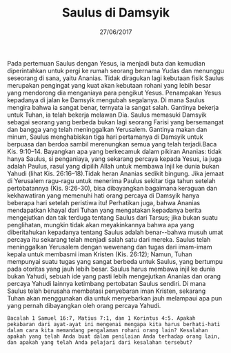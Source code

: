 ﻿---
title:  Saulus di Damsyik
date:   27/06/2017
---

Pada pertemuan Saulus dengan Yesus, ia menjadi buta dan kemudian diperintahkan untuk pergi ke rumah seorang bernama Yudas dan menunggu seseorang di sana, yaitu Ananias. Tidak diragukan lagi kebutaan fisik Saulus merupakan pengingat yang kuat akan kebutaan rohani yang lebih besar yang mendorong dia menganiaya para pengikut Yesus. Penampakan Yesus kepadanya di jalan ke Damsyik mengubah segalanya. Di mana Saulus mengira bahwa ia sangat benar, ternyata ia sangat salah. Gantinya bekerja untuk Tuhan, ia telah bekerja melawan Dia. Saulus memasuki Damsyik sebagai seorang yang berbeda bukan lagi seorang Farisi yang bersemangat dan bangga yang telah meninggalkan Yerusalem. Gantinya makan dan minum, Saulus menghabiskan tiga hari pertamanya di Damsyik untuk berpuasa dan berdoa sambil merenungkan semua yang telah terjadi.Baca Kis. 9:10–14. Bayangkan apa yang berkecamuk dalam pikiran Ananias: tidak hanya Saulus, si penganiaya, yang sekarang percaya kepada Yesus, ia juga adalah Paulus, rasul yang dipilih Allah untuk membawa Injil ke dunia bukan Yahudi (lihat Kis. 26:16–18).Tidak heran Ananias sedikit bingung. Jika jemaat di Yerusalem ragu-ragu untuk menerima Paulus sekitar tiga tahun setelah pertobatannya (Kis. 9:26-30), bisa dibayangkan bagaimana keraguan dan kekhawatiran yang memenuhi hati orang percaya di Damsyik hanya beberapa hari setelah peristiwa itu! Perhatikan juga, bahwa Ananias mendapatkan khayal dari Tuhan yang mengatakan kepadanya berita mengejutkan dan tak terduga tentang Saulus dari Tarsus; jika bukan suatu penglihatan, mungkin tidak akan meyakinkannya bahwa apa yang diberitahukan kepadanya tentang Saulus adalah benar--bahwa musuh umat percaya itu sekarang telah menjadi salah satu dari mereka. Saulus telah meninggalkan Yerusalem dengan wewenang dan tugas dari imam-imam kepala untuk membasmi iman Kristen (Kis. 26:12); Namun, Tuhan mempunyai suatu tugas yang sangat berbeda untuk Saulus, yang bertumpu pada otoritas yang jauh lebih besar. Saulus harus membawa injil ke dunia bukan Yahudi, sebuah ide yang pasti lebih mengejutkan Ananias dan orang percaya Yahudi lainnya ketimbang pertobatan Saulus sendiri. Di mana Saulus telah berusaha membatasi penyebaran iman Kristen, sekarang Tuhan akan menggunakan dia untuk menyebarkan jauh melampaui apa pun yang pernah dibayangkan oleh orang percaya Yahudi.

`Bacalah 1 Samuel 16:7, Matius 7:1, dan 1 Korintus 4:5. Apakah pekabaran dari ayat-ayat ini mengenai mengapa kita harus berhati-hati dalam cara kita memandang pengalaman rohani orang lain? Kesalahan apakah yang telah Anda buat dalam penilaian Anda terhadap orang lain, dan apakah yang telah Anda pelajari dari kesalahan tersebut?`